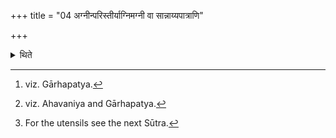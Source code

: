 +++
title = "04 अग्नीन्परिस्तीर्याग्निमग्नी वा सान्नाय्यपात्राणि"

+++

<details><summary>थिते</summary>

4. Having scattered sacred grass around all the fires or only one fire[^1] or the two fires[^2], having washed the utensils of Sāṁnāyya, having spread Darbha-grass to the north of the Gārhapatya, he arranges the utensils in pairs and with their mouths turned downwards.[^3]  

[^1]: viz. Gārhapatya.  

[^2]: viz. Ahavaniya and Gārhapatya.  

[^3]: For the utensils see the next Sūtra.
</details>
